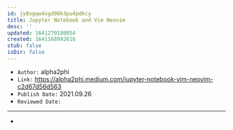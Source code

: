 ```yaml
---
id: jy0xgqw4xgd98k3pu4pdkcy
title: Jupyter Notebook and Vim Neovim
desc: ''
updated: 1641270180054
created: 1641168992616
stub: false
isDir: false
---
```



- `Author:` alpha2phi 
- `Link:` <https://alpha2phi.medium.com/jupyter-notebook-vim-neovim-c2d67d56d563>
- `Publish Date:` 2021.09.26
- `Reviewed Date:` 

---

-

